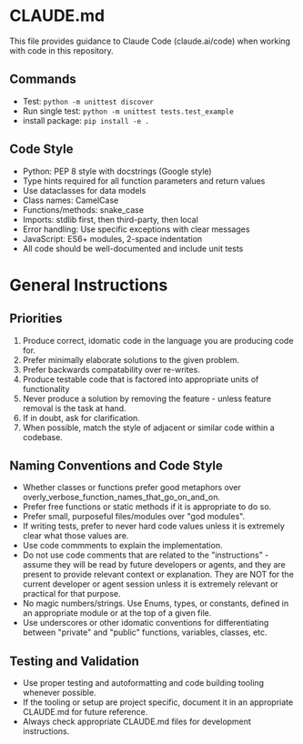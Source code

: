 # CLAUDE.md

This file provides guidance to Claude Code (claude.ai/code) when working with code in this repository.

## Commands
- Test: `python -m unittest discover`
- Run single test: `python -m unittest tests.test_example`
- install package: `pip install -e .`


## Code Style
- Python: PEP 8 style with docstrings (Google style)
- Type hints required for all function parameters and return values
- Use dataclasses for data models
- Class names: CamelCase
- Functions/methods: snake_case
- Imports: stdlib first, then third-party, then local
- Error handling: Use specific exceptions with clear messages
- JavaScript: ES6+ modules, 2-space indentation
- All code should be well-documented and include unit tests


# General Instructions

## Priorities

1. Produce correct, idomatic code in the language you are producing code for.
2. Prefer minimally elaborate solutions to the given problem.
3. Prefer backwards compatability over re-writes.
4. Produce testable code that is factored into appropriate units of functionality
5. Never produce a solution by removing the feature - unless feature removal is the task at hand.
6. If in doubt, ask for clarification.
7. When possible, match the style of adjacent or similar code within a codebase.

## Naming Conventions and Code Style

- Whether classes or functions prefer good metaphors over overly_verbose_function_names_that_go_on_and_on.
- Prefer free functions or static methods if it is appropriate to do so.
- Prefer small, purposeful files/modules over "god modules".
- If writing tests, prefer to never hard code values unless it is extremely clear what those values are.
- Use code commments to explain the implementation.
- Do not use code comments that are related to the "instructions" - assume they will be read by future developers or agents, and they are present to provide relevant context or explanation. They are NOT for the current developer or agent session unless it is extremely relevant or practical for that purpose.
- No magic numbers/strings. Use Enums, types, or constants, defined in an appropriate module or at the top of a given file.
- Use underscores or other idomatic conventions for differentiating between "private" and "public" functions, variables, classes, etc.


## Testing and Validation

- Use proper testing and autoformatting and code building tooling whenever possible.
- If the tooling or setup are project specific, document it in an appropriate CLAUDE.md for future reference.
- Always check appropriate CLAUDE.md files for development instructions.
